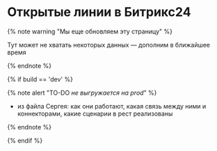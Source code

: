 # Открытые линии в Битрикс24

{% note warning "Мы еще обновляем эту страницу" %}

Тут может не хватать некоторых данных — дополним в ближайшее время

{% endnote %}

{% if build == 'dev' %}

{% note alert "TO-DO _не выгружается на prod_" %}

- из файла Сергея: как они работают, какая связь между ними и коннекторами, какие сценарии в рест реализованы

{% endnote %}

{% endif %}

